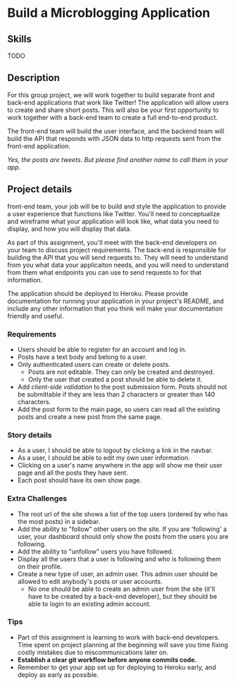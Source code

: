 # Build a Microblogging Application

## Skills

TODO

## Description

For this group project, we will work together to build separate front and back-end applications that work like Twitter! The application will allow users to create and share short posts. This will also be your first opportunity to work together with a back-end team to create a full end-to-end product.

The front-end team will build the user interface, and the backend team will build the API that responds with JSON data to http requests sent from the front-end application.

_Yes, the posts are tweets. But please find another name to call them in your app._

## Project details

front-end team, your job will be to build and style the application to provide a user experience that functions like Twitter. You'll need to conceptualize and wireframe what your application will look like, what data you need to display, and how you will display that data.

As part of this assignment, you'll meet with the back-end developers on your team to discuss project requirements. The back-end is responsible for building the API that you will send requests to. They will need to understand from you what data your applicaiton needs, and you will need to understand from them what endpoints you can use to send requests to for that information.

The application should be deployed to Heroku. Please provide documentation for running your application in your project's README, and include any other information that you think will make your documentation friendly and useful.

### Requirements

- Users should be able to register for an account and log in.
- Posts have a text body and belong to a user.
- Only authenticated users can create or delete posts.
  - Posts are not editable. They can only be created and destroyed.
  - Only the user that created a post should be able to delete it.
- Add *client-side validation* to the post submission form. Posts should not be submittable if they are less than 2 characters or greater than 140 characters.
- Add the post form to the main page, so users can read all the existing posts and create a new post from the same page.

### Story details

- As a user, I should be able to logout by clicking a link in the navbar.
- As a user, I should be able to edit my own user information.
- Clicking on a user's name anywhere in the app will show me their user page and all the posts they have sent.
- Each post should have its own show page.

### Extra Challenges

- The root url of the site shows a list of the top users (ordered by who has the most posts) in a sidebar.
- Add the ability to "follow" other users on the site. If you are 'following' a user, your dashboard should only show the posts from the users you are following.
- Add the ability to "unfollow" users you have followed.
- Display all the users that a user is following and who is following them on their profile.
- Create a new type of user, an admin user. This admin user should be allowed to edit anybody's posts or user accounts.
  - No one should be able to create an admin user from the site (it'll have to be created by a back-end developer), but they should be able to login to an existing admin account.

### Tips

- Part of this assignment is learning to work with back-end developers. Time spent on project planning at the beginning will save you time fixing costly mistakes due to miscommunications later on.
- **Establish a clear git workflow before anyone commits code.**
- Remember to get your app set up for deploying to Heroku early, and deploy as early as possible.
